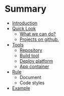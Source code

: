 # Summary

* [Introduction](README.md)
* [Quick Look](Quick_Look/quick_look.md)
   * [What we can do?](Quick_Look/what_we_can_do.md)
   * [Projects on github.](Quick_Look/projects_on_github.md)
* [Tools](Tools/tools.md)
   * [Repository](Tools/repository.md)
   * [Build tool](Tools/build_tool.md)
   * [Deploy platform](Tools/deploy_platform.md)
   * [App container](Tools/app_container.md)
* [Rule](Rule/rule.md)
   * Document
   * Code styles
* [Example](example.md)


